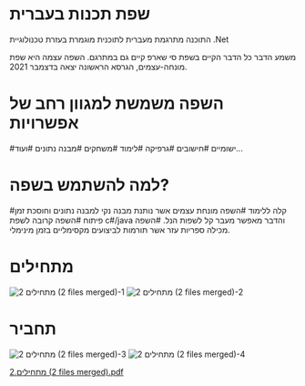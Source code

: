 # שפת תכנות בעברית
התוכנה מתרגמת מעברית לתוכנית מוגמרת בעזרת טכנולוגיית
.Net

משמע הדבר כל הדבר הקיים בשפת סי שארפ קיים גם במתרגם.
השפה עצמה היא שפת מונחה-עצמים, הגרסא הראשונה יצאה בדצמבר 2021.

# השפה משמשת למגוון רחב של אפשרויות
#ישומיים 
#חישובים
#גרפיקה
#לימוד
#משחקים
#מבנה נתונים
#ועוד...

# למה להשתמש בשפה?
#קלה ללימוד
#השפה מונחת עצמים אשר נותנת מבנה נקי למבנה נתונים וחוסכת זמן פיתוח
#השפה קרובה לשפת c#/java והדבר מאפשר מעבר קל לשפות הנל.
#השפה מכילה ספריות עזר אשר תורמות לביצועים מקסימליים בזמן מינימלי.

# מתחילים
![2 מתחילים (2 files merged)-1](https://user-images.githubusercontent.com/86796339/145075964-985e358b-f0b0-4cac-9ee7-fe4317f302aa.jpg)
![2 מתחילים (2 files merged)-2](https://user-images.githubusercontent.com/86796339/145075968-e5775758-c687-427b-b208-3bfaf26494cc.jpg)

# תחביר
![2 מתחילים (2 files merged)-3](https://user-images.githubusercontent.com/86796339/145075971-5493324f-79c4-453c-aac5-04f496b2c444.jpg)
![2 מתחילים (2 files merged)-4](https://user-images.githubusercontent.com/86796339/145075976-78b33461-d6c1-4f05-b8b6-3c0dc4a9631b.jpg)

[2.מתחילים (2 files merged).pdf](https://github.com/KobyLevy512/HebrewCompiler/files/7670320/2.2.files.merged.pdf)
